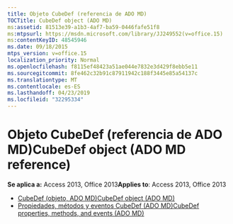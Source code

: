 ```yaml
---
title: Objeto CubeDef (referencia de ADO MD)
TOCTitle: CubeDef object (ADO MD)
ms:assetid: 81513e39-a1b3-4af7-ba59-0446fafe51f8
ms:mtpsurl: https://msdn.microsoft.com/library/JJ249552(v=office.15)
ms:contentKeyID: 48545946
ms.date: 09/18/2015
mtps_version: v=office.15
localization_priority: Normal
ms.openlocfilehash: f8115ef48423a51ae044e7832e3d429f8ebb5e11
ms.sourcegitcommit: 8fe462c32b91c87911942c188f3445e85a54137c
ms.translationtype: MT
ms.contentlocale: es-ES
ms.lasthandoff: 04/23/2019
ms.locfileid: "32295334"
---
```

# <a name="cubedef-object-ado-md-reference"></a><span data-ttu-id="e5eb6-102">Objeto CubeDef (referencia de ADO MD)</span><span class="sxs-lookup"><span data-stu-id="e5eb6-102">CubeDef object (ADO MD reference)</span></span>

<span data-ttu-id="e5eb6-103">**Se aplica a:** Access 2013, Office 2013</span><span class="sxs-lookup"><span data-stu-id="e5eb6-103">**Applies to**: Access 2013, Office 2013</span></span>

- [<span data-ttu-id="e5eb6-104">CubeDef (objeto, ADO MD)</span><span class="sxs-lookup"><span data-stu-id="e5eb6-104">CubeDef object (ADO MD)</span></span>](cubedef-object-ado-md.md)
- [<span data-ttu-id="e5eb6-105">Propiedades, métodos y eventos CubeDef (ADO MD)</span><span class="sxs-lookup"><span data-stu-id="e5eb6-105">CubeDef properties, methods, and events (ADO MD)</span></span>](cubedef-properties-methods-and-events-ado-md.md)

